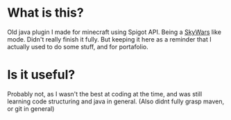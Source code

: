 # What is this?
Old java plugin I made for minecraft using Spigot API. Being a [SkyWars](https://minecraft.fandom.com/wiki/Tutorials/SkyWars) like mode. Didn't really finish it fully. But keeping it here as a reminder that I actually used to do some stuff, and for portafolio.
# Is it useful?
Probably not, as I wasn't the best at coding at the time, and was still learning code structuring and java in general. (Also didnt fully grasp maven, or git in general)
